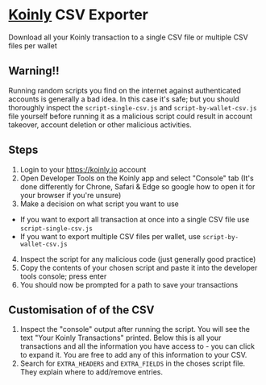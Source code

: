 # [Koinly](https://koinly.io) CSV Exporter

Download all your Koinly transaction to a single CSV file or multiple CSV files per wallet

## Warning!!
Running random scripts you find on the internet against authenticated accounts is generally a bad idea.  In this case it's safe; but you should thoroughly inspect the `script-single-csv.js` and `script-by-wallet-csv.js` file yourself before running it as a malicious script could result in account takeover, account deletion or other malicious activities.

## Steps
1. Login to your https://koinly.io account
2. Open Developer Tools on the Koinly app and select "Console" tab (It's done differently for Chrone, Safari & Edge so google how to open it for your browser if you're unsure)
3. Make a decision on what script you want to use
  * If you want to export all transaction at once into a single CSV file use `script-single-csv.js`
  * If you want to export multiple CSV files per wallet, use `script-by-wallet-csv.js`
4. Inspect the script for any malicious code (just generally good practice)
5. Copy the contents of your chosen script and paste it into the developer tools console; press enter
6. You should now be prompted for a path to save your transactions

## Customisation of of the CSV
1. Inspect the "console" output after running the script.  You will see the text "Your Koinly Transactions" printed.  Below this is all your transactions and all the information you have access to - you can click to expand it.  You are free to add any of this information to your CSV.
1. Search for `EXTRA_HEADERS` and `EXTRA_FIELDS` in the choses script file.  They explain where to add/remove entries.

